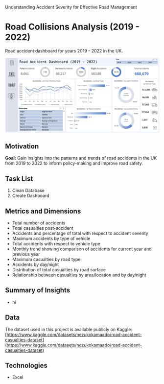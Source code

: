 Understanding Accident Severity for Effective Road Management
# Road Collisions Analysis (2019 - 2022)
Road accident dashboard for years 2019 - 2022 in the UK.
   
<p align="center">
    <img src="AccidentDashSC.png" alt="Excel Dashboard" width="900">
</p>

## Motivation
**Goal:**  Gain insights into the patterns and trends of road accidents in the UK from 2019 to 2022 to inform policy-making and improve road safety.   

## Task List
1. Clean Database
2. Create Dashboard

## Metrics and Dimensions
- Total number of accidents
- Total casualties post-accident
- Accidents and percentage of total with respect to accident severity
- Maximum accidents by type of vehicle
- Total accidents with respect to vehicle type
- Monthly trend showing comparison of accidents for current year and previous year
- Maximum casualties by road type
- Accidents by day/night
- Distribution of total casualties by road surface
- Relationship between casualties by area/location and by day/night
  
## Summary of Insights
- hi
  
## Data
The dataset used in this project is available publicly on Kaggle: [https://www.kaggle.com/datasets/nezukokamaado/road-accident-casualties-dataset](https://www.kaggle.com/datasets/nezukokamaado/road-accident-casualties-dataset)

## Technologies
- Excel
